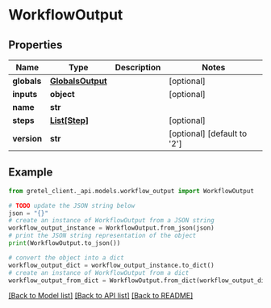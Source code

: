 # WorkflowOutput


## Properties

Name | Type | Description | Notes
------------ | ------------- | ------------- | -------------
**globals** | [**GlobalsOutput**](GlobalsOutput.md) |  | [optional] 
**inputs** | **object** |  | [optional] 
**name** | **str** |  | 
**steps** | [**List[Step]**](Step.md) |  | [optional] 
**version** | **str** |  | [optional] [default to '2']

## Example

```python
from gretel_client._api.models.workflow_output import WorkflowOutput

# TODO update the JSON string below
json = "{}"
# create an instance of WorkflowOutput from a JSON string
workflow_output_instance = WorkflowOutput.from_json(json)
# print the JSON string representation of the object
print(WorkflowOutput.to_json())

# convert the object into a dict
workflow_output_dict = workflow_output_instance.to_dict()
# create an instance of WorkflowOutput from a dict
workflow_output_from_dict = WorkflowOutput.from_dict(workflow_output_dict)
```
[[Back to Model list]](../README.md#documentation-for-models) [[Back to API list]](../README.md#documentation-for-api-endpoints) [[Back to README]](../README.md)



